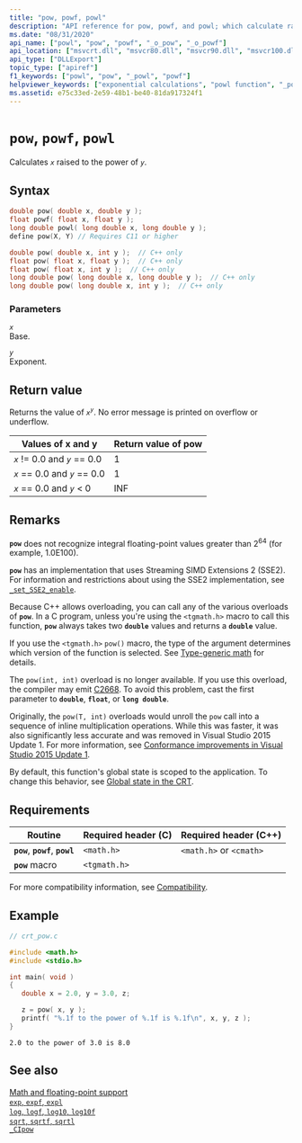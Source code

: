 ```yaml
---
title: "pow, powf, powl"
description: "API reference for pow, powf, and powl; which calculate raising to a power."
ms.date: "08/31/2020"
api_name: ["powl", "pow", "powf", "_o_pow", "_o_powf"]
api_location: ["msvcrt.dll", "msvcr80.dll", "msvcr90.dll", "msvcr100.dll", "msvcr100_clr0400.dll", "msvcr110.dll", "msvcr110_clr0400.dll", "msvcr120.dll", "msvcr120_clr0400.dll", "ucrtbase.dll", "api-ms-win-crt-math-l1-1-0.dll", "api-ms-win-crt-private-l1-1-0.dll"]
api_type: ["DLLExport"]
topic_type: ["apiref"]
f1_keywords: ["powl", "pow", "_powl", "powf"]
helpviewer_keywords: ["exponential calculations", "powl function", "_powl function", "exponentiation", "powers, calculating", "calculating exponentials", "powf function", "pow function"]
ms.assetid: e75c33ed-2e59-48b1-be40-81da917324f1
---
```

# `pow`, `powf`, `powl`

Calculates *`x`* raised to the power of *`y`*.

## Syntax

```C
double pow( double x, double y );
float powf( float x, float y );
long double powl( long double x, long double y );
define pow(X, Y) // Requires C11 or higher

double pow( double x, int y );  // C++ only
float pow( float x, float y );  // C++ only
float pow( float x, int y );  // C++ only
long double pow( long double x, long double y );  // C++ only
long double pow( long double x, int y );  // C++ only
```

### Parameters

*`x`*\
Base.

*`y`*\
Exponent.

## Return value

Returns the value of *`x`*<sup>*`y`*</sup>. No error message is printed on overflow or underflow.

|Values of x and y|Return value of pow|
|-----------------------|-------------------------|
|*`x`* != 0.0 and *`y`* == 0.0|1|
|*`x`* == 0.0 and *`y`* == 0.0|1|
|*`x`* == 0.0 and *`y`* < 0|INF|

## Remarks

**`pow`** does not recognize integral floating-point values greater than 2<sup>64</sup> (for example, 1.0E100).

**`pow`** has an implementation that uses Streaming SIMD Extensions 2 (SSE2). For information and restrictions about using the SSE2 implementation, see [`_set_SSE2_enable`](set-sse2-enable.md).

Because C++ allows overloading, you can call any of the various overloads of **`pow`**. In a C program, unless you're using the `<tgmath.h>` macro to call this function, **`pow`** always takes two **`double`** values and returns a **`double`** value.

If you use the `<tgmath.h>` `pow()` macro, the type of the argument determines which version of the function is selected. See [Type-generic math](../tgmath.md) for details.

The `pow(int, int)` overload is no longer available. If you use this overload, the compiler may emit [C2668](../../error-messages/compiler-errors-2/compiler-error-c2668.md). To avoid this problem, cast the first parameter to **`double`**, **`float`**, or **`long double`**.

Originally, the `pow(T, int)` overloads would unroll the `pow` call into a sequence of inline multiplication operations. While this was faster, it was also significantly less accurate and was removed in Visual Studio 2015 Update 1. For more information, see [Conformance improvements in Visual Studio 2015 Update 1](../../porting/visual-cpp-what-s-new-2003-through-2015.md).

By default, this function's global state is scoped to the application. To change this behavior, see [Global state in the CRT](../global-state.md).

## Requirements

|Routine|Required header (C)|Required header (C++)|
|-|-|-|
|**`pow`**, **`powf`**, **`powl`**|`<math.h>`|`<math.h>` or `<cmath>`|
|**`pow`** macro | `<tgmath.h>` ||

For more compatibility information, see [Compatibility](../compatibility.md).

## Example

```C
// crt_pow.c

#include <math.h>
#include <stdio.h>

int main( void )
{
   double x = 2.0, y = 3.0, z;

   z = pow( x, y );
   printf( "%.1f to the power of %.1f is %.1f\n", x, y, z );
}
```

```Output
2.0 to the power of 3.0 is 8.0
```

## See also

[Math and floating-point support](../floating-point-support.md)\
[`exp`, `expf`, `expl`](exp-expf.md)\
[`log`, `logf`, `log10`, `log10f`](log-logf-log10-log10f.md)\
[`sqrt`, `sqrtf`, `sqrtl`](sqrt-sqrtf-sqrtl.md)\
[`_CIpow`](../cipow.md)
